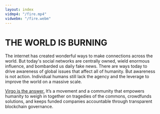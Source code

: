 ```yaml
---
layout: index
vidmp4: "/fire.mp4"
vidwebm: "/fire.webm"
---
```


# THE WORLD IS BURNING

The internet has created wonderful ways to make connections across the world. But today's social networks are centrally owned, wield enormous influence, and bombarded us daily fake news. There are ways today to drive awareness of global issues that affect all of humanity. But awareness is not action. Individual humans still lack the agency and the leverage to improve the world on a massive scale.

[Virgo is the answer.](/about) It’s a movement and a community that empowers humanity to weigh in together on tragedies of the commons, crowdfunds solutions, and keeps funded companies accountable through transparent blockchain governance. 
